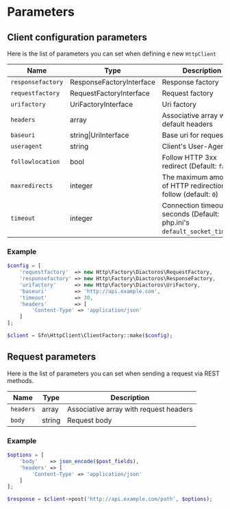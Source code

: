 # Parameters

## Client configuration parameters
Here is the list of parameters you can set when defining e new `HttpClient`

| Name               | Type    |  Description             | Required    |
| ------------------ | ------- | ------------------------ | :---------: |
| `responsefactory`  | ResponseFactoryInterface   | Response factory | YES |
| `requestfactory`   | RequestFactoryInterface    | Request factory  | YES |
| `urifactory`       | UriFactoryInterface        | Uri factory      | YES |
| `headers`          | array   | Associative array with default headers   | |
| `baseuri`          | string&#124;UriInterface | Base uri for requests | |
| `useragent`        | string  | Client's User-Agent |    |
| `followlocation`   | bool    | Follow HTTP 3xx redirect (Default: `false`) | |
| `maxredirects`     | integer | The maximum amount of HTTP redirections to follow (default: `0`) |      |
| `timeout`          | integer | Connection timeout in seconds (Default: php.ini's `default_socket_timeout`)| ||

### Example
```php
$config = [
    'requestfactory'  => new Http\Factory\Diactoros\RequestFactory,
    'responsefactory' => new Http\Factory\Diactoros\ResponseFactory,
    'urifactory'      => new Http\Factory\Diactoros\UriFactory,
    'baseuri'         => 'http://api.example.com',
    'timeout'         => 30,
    'headers'         => [
        'Content-Type' => 'application/json'
    ]
];

$client = Sfn\HttpClient\ClientFactory::make($config);
```

## Request parameters
Here is the list of parameters you can set when sending a request via REST
methods.

| Name       | Type   | Description                              |
| ---------- | -------| -----------------------------------------|
| `headers`  | array  | Associative array with request headers   |
| `body`     | string | Request body                             |

### Example
```php
$options = [
    'body'    => json_encode($post_fields),
    'headers' => [
        'Content-Type' => 'application/json'
    ]
];

$response = $client->post('http://api.example.com/path', $options);
```

